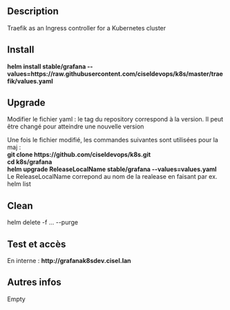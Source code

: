 <h2>Description</h2>
<p>Traefik as an Ingress controller for a Kubernetes cluster</p>
<h2>Install</h2>
<p><b>helm install stable/grafana --values=https://raw.githubusercontent.com/ciseldevops/k8s/master/traefik/values.yaml</b></p>

<h2>Upgrade</h2>
<p>Modifier le fichier yaml : le tag du repository correspond à la version. Il peut être changé pour atteindre une nouvelle version </br>
</p>
<p>Une fois le fichier modifié, les commandes suivantes sont utilisées pour la maj : <br/>
  <b>git clone https://github.com/ciseldevops/k8s.git </br>
  cd k8s/grafana </br>
  helm upgrade ReleaseLocalName stable/grafana --values=values.yaml </b> </br>
  Le ReleaseLocalName correpond au nom de la realease en faisant par ex. helm list
</p>

<h2>Clean</h2>
<p>helm delete -f ... --purge</p>
<h2>Test et accès</h2>
<p>En interne : <b>http://grafanak8sdev.cisel.lan</b></p>

<h2>Autres infos</h2>
<p>Empty</p>
